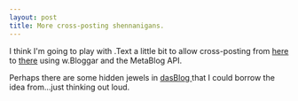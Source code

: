 ```yaml
---
layout: post
title: More cross-posting shennanigans.
---
```

I think I'm going to play with .Text a little bit to allow cross-posting from <a title="My Blog" href="http://www.chrisfrazier.net/blog" target="_blank">here</a> to <a title="My other blog" href="http://weblogs.asp.net/CFrazier" target="_blank">there</a> using w.Bloggar and the MetaBlog API.

Perhaps there are some hidden jewels in <a href="http://www.dasblog.net/">dasBlog </a>that I could borrow the idea from...just thinking out loud.